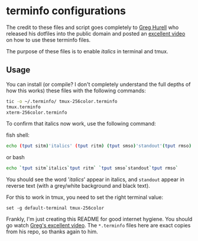# terminfo configurations

The credit to these files and script goes completely to [Greg Hurell](https://github.com/wincent) who released his dotfiles into the public domain and posted an [excellent video][video] on how to use these terminfo files.

The purpose of these files is to enable _italics_ in terminal and tmux.

## Usage

You can install (or compile? I don't completely understand the full depths of how this works) these files with the following commands:

```bash
tic -o ~/.terminfo/ tmux-256color.terminfo
tmux.terminfo
xterm-256color.terminfo
```

To confirm that italics now work, use the following command:

fish shell:

```bash
echo (tput sitm)'italics' (tput ritm) (tput smso)'standout'(tput rmso)
```

or bash

```bash
echo `tput sitm`italics`tput ritm` `tput smso`standout`tput rmso`
```

You should see the word '_italics_' appear in italics, and `standout` appear in reverse text (with a grey/white background and black text).

For this to work in tmux, you need to set the right terminal value:

```
set -g default-terminal tmux-256color
```

Frankly, I'm just creating this README for good internet hygiene. You should go watch [Greg's excellent video][video].
The `*.terminfo` files here are exact copies from his repo, so thanks again to him.

[video]: https://www.youtube.com/watch?v=n1cKtZfwOgQ

